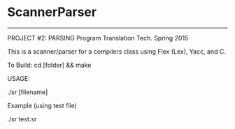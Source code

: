 # ScannerParser
---------------
PROJECT #2: PARSING Program Translation Tech. Spring 2015

This is a scanner/parser for a compilers class using Flex (Lex), Yacc, and C. 

To Build:   cd [folder] && make

USAGE:

./sr [filename]  

Example (using test file)
    
./sr test.sr


